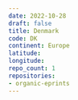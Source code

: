 ```yaml
---
date: 2022-10-28
draft: false
title: Denmark
code: DK
continent: Europe
latitude:
longitude:
repo_count: 1
repositories:
- organic-eprints
---
```




